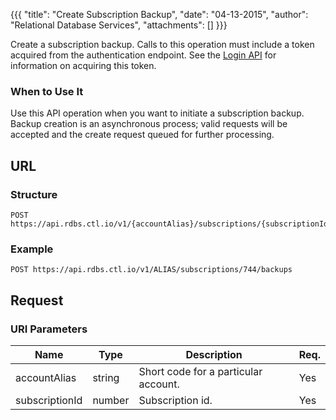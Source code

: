 {{{
  "title": "Create Subscription Backup",
  "date": "04-13-2015",
  "author": "Relational Database Services",
  "attachments": []
}}}

Create a subscription backup. Calls to this operation must include a token acquired from the authentication endpoint. See the [Login API](../Authentication/login.md) for information on acquiring this token.

### When to Use It

Use this API operation when you want to initiate a subscription backup. Backup creation is an asynchronous process; valid requests will be accepted and the create request queued for further processing.

## URL

### Structure

    POST https://api.rdbs.ctl.io/v1/{accountAlias}/subscriptions/{subscriptionId}/backups

### Example

    POST https://api.rdbs.ctl.io/v1/ALIAS/subscriptions/744/backups

## Request

### URI Parameters

| Name | Type | Description | Req. |
| --- | --- | --- | --- |
| accountAlias | string | Short code for a particular account. | Yes |
| subscriptionId | number | Subscription id. | Yes |

